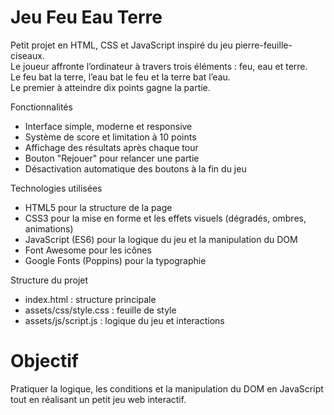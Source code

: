 # Jeu Feu  Eau Terre 

Petit projet en HTML, CSS et JavaScript inspiré du jeu pierre-feuille-ciseaux.  
Le joueur affronte l’ordinateur à travers trois éléments : feu, eau et terre.  
Le feu bat la terre, l’eau bat le feu et la terre bat l’eau.  
Le premier à atteindre dix points gagne la partie.

Fonctionnalités
- Interface simple, moderne et responsive
- Système de score et limitation à 10 points
- Affichage des résultats après chaque tour
- Bouton "Rejouer" pour relancer une partie
- Désactivation automatique des boutons à la fin du jeu

 Technologies utilisées
- HTML5 pour la structure de la page  
- CSS3 pour la mise en forme et les effets visuels (dégradés, ombres, animations)  
- JavaScript (ES6) pour la logique du jeu et la manipulation du DOM  
- Font Awesome pour les icônes  
- Google Fonts (Poppins) pour la typographie

 Structure du projet
- index.html : structure principale  
- assets/css/style.css : feuille de style  
- assets/js/script.js : logique du jeu et interactions

# Objectif
Pratiquer la logique, les conditions et la manipulation du DOM en JavaScript tout en réalisant un petit jeu web interactif.

